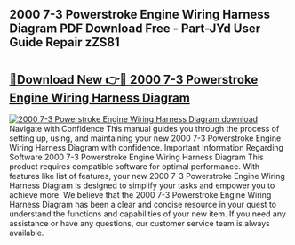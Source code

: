 ## 2000 7-3 Powerstroke Engine Wiring Harness Diagram PDF Download Free - Part-JYd User Guide Repair zZS81

# <h2><a href="http://dfhxaw.blite.top/?on=2000+7-3+Powerstroke+Engine+Wiring+Harness+Diagram">🔗Download New 👉🔴 2000 7-3 Powerstroke Engine Wiring Harness Diagram</a></h2>

[![2000 7-3 Powerstroke Engine Wiring Harness Diagram download](https://i.imgur.com/lujVjoI.png)](http://dfhxaw.blite.top/?on=2000+7-3+Powerstroke+Engine+Wiring+Harness+Diagram)
Navigate with Confidence This manual guides you through the process of setting up, using, and maintaining your new 2000 7-3 Powerstroke Engine Wiring Harness Diagram with confidence. Important Information Regarding Software 2000 7-3 Powerstroke Engine Wiring Harness Diagram This product requires compatible software for optimal performance. With features like list of features, your new 2000 7-3 Powerstroke Engine Wiring Harness Diagram is designed to simplify your tasks and empower you to achieve more. We believe that the 2000 7-3 Powerstroke Engine Wiring Harness Diagram has been a clear and concise resource in your quest to understand the functions and capabilities of your new item. If you need any assistance or have any questions, our customer service team is always available.
